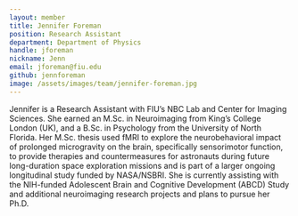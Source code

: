 ```yaml
---
layout: member
title: Jennifer Foreman
position: Research Assistant
department: Department of Physics
handle: jforeman
nickname: Jenn
email: jforeman@fiu.edu
github: jennforeman
image: /assets/images/team/jennifer-foreman.jpg
---
```

Jennifer is a Research Assistant with FIU’s NBC Lab and Center for Imaging Sciences. She earned an M.Sc. in Neuroimaging from King’s College London (UK), and a B.Sc. in Psychology from the University of North Florida. Her M.Sc. thesis used fMRI to explore the neurobehavioral impact of prolonged microgravity on the brain, specifically sensorimotor function, to provide therapies and countermeasures for astronauts during future long-duration space exploration missions and is part of a larger ongoing longitudinal study funded by NASA/NSBRI. She is currently assisting with the NIH-funded Adolescent Brain and Cognitive Development (ABCD) Study and additional neuroimaging research projects and plans to pursue her Ph.D.
